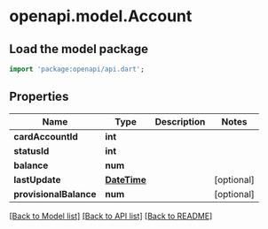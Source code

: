 # openapi.model.Account

## Load the model package
```dart
import 'package:openapi/api.dart';
```

## Properties
Name | Type | Description | Notes
------------ | ------------- | ------------- | -------------
**cardAccountId** | **int** |  | 
**statusId** | **int** |  | 
**balance** | **num** |  | 
**lastUpdate** | [**DateTime**](DateTime.md) |  | [optional] 
**provisionalBalance** | **num** |  | [optional] 

[[Back to Model list]](../README.md#documentation-for-models) [[Back to API list]](../README.md#documentation-for-api-endpoints) [[Back to README]](../README.md)


